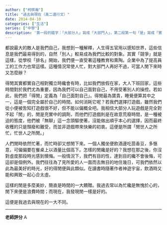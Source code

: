 ```yaml
---
author: ["柯棋瀚"]
title: "過去與現在（髙二還行文）"
date: 2014-04-10
categories: ["生活"]
series: ["中學"]
description: '第一段的錯字：「大部分人」寫成「大部門人」，第二段第一句「是」寫成「實」，似乎手寫也依靠的是腦中的朗讀。這一本週記中，終於有一篇能看的了。'
---
```


都說最大的敵人是我們自己，我想到一種解釋，人生得五官用以感知世界，這些信息是我們最易得到的，自然「別人」較易成為我們比較的對象。其實「競爭」就是這樣，從學校「排名」開始，我們便一直受著這種教育和熏陶。企業中為了提高員工的工作力也常這樣。這種情況常使人忙，對大部門人再好不過，可當人閒下來時又怎麼辦？

得閒其實都實自己相對獨立時纔會有時，比如我們放假在家，大人下班回家，這些時間對於我們尤為重要，因為我們可以自己面對自己，不用受著別人的操控。若如此，我們把「得閒」定義為「自己面對自己」。得閒最為寶貴，睡覺便算其中之一，這是一個完全屬於自己的時間。如何消耗它呢？若我們選擇打遊戲，雖然我們從小便被吿知打遊戲很不好，但不能以偏概全吧。我相信大部分人玩遊戲是完全對不起「閒」的，閒是充實中的調劑，而他們打遊戲則是在故意荒廢時間，是一種被迫的態度，他們被「無聊」這一念頭驅使著，沒能做出順乎本心的選擇，因而最終收穫的只是頹廢和難受，而並非遊戲帶來快樂的初衷。這便是所謂「閒世人之所忙，忙世人之所閒。」

人們閒時依然忙著，而忙時卻又想閒下來。一個人獨坐便飲酒邊吃茴香豆，多愜意，可偏偏要在餐桌上以酒量比個高下。怎樣的閒纔是好的？我想在那之後，你沒對虛度那段時光感到懊悔。一般情況下，我們有目的性，達到目的纔不會後悔，可這卻是個例外。我們往往為了見所愛的人一面而去無目的地住幾日，可我們依然以此為最美好的時光，好的得閒便與此類似。在讀書時隨著作者神遊宇宙，飲酒時又能和興致一起心合太虛。

這樣的閒是多麼美妙，簡直是時間的一大饋贈。我過去常以為忙纔是無愧於心的，閒下來便是浪費時間；而現在，我發現閒一樣是好的。

這便是我過去與現在的一大不同。

---

**老師評分** A
